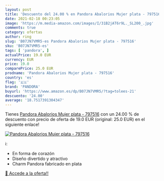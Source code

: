 ```yaml
---
layout: post
title: 'Descuento del 24.00 % en Pandora Abalorios Mujer plata - 797516'
date: 2021-02-18 00:23:05
image: 'https://m.media-amazon.com/images/I/31B2jAT6r9L._SL200_.jpg'
comments: true
category: ofertas
author: ring
slug: 'B07JN7VMR5-es Pandora Abalorios Mujer plata - 797516'
sku: 'B07JN7VMR5-es'
tags: [ 'pandora', ]
actualPrice: 19.0 EUR
currency: EUR
price: 19.0
comparePrice: 25.0 EUR
prodname: 'Pandora Abalorios Mujer plata - 797516'
country: 'es'
flag: '🇪🇸'
brand: 'PANDORA'
buyurl: 'https://www.amazon.es/dp/B07JN7VMR5/?tag=tolees-21'
descuento: '24.00'
average: '18.7517391304347'
---
```


Tienes [Pandora Abalorios Mujer plata - 797516](https://www.amazon.es/dp/B07JN7VMR5/?tag=tolees-21) con un 24.00 % de descuento con precio de oferta de 19.0 EUR (original: 25.0 EUR) en el siguiente enlace!

[![Pandora Abalorios Mujer plata - 797516](https://m.media-amazon.com/images/I/31B2jAT6r9L._SL200_.jpg)](https://www.amazon.es/dp/B07JN7VMR5/?tag=tolees-21)

ℹ️:

- En forma de corazón
- Diseño divertido y atractivo
- Charm Pandora fabricado en plata

[🛒 Accede a la oferta!!](https://www.amazon.es/dp/B07JN7VMR5/?tag=tolees-21)
